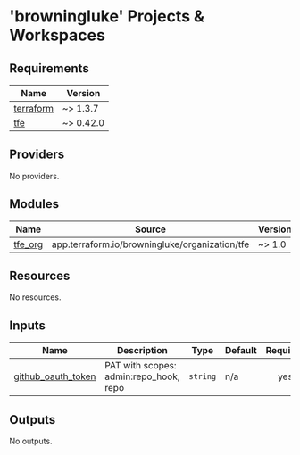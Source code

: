 # 'browningluke' Projects & Workspaces

<!-- BEGINNING OF PRE-COMMIT-TERRAFORM DOCS HOOK -->
## Requirements

| Name | Version |
|------|---------|
| <a name="requirement_terraform"></a> [terraform](#requirement\_terraform) | ~> 1.3.7 |
| <a name="requirement_tfe"></a> [tfe](#requirement\_tfe) | ~> 0.42.0 |

## Providers

No providers.

## Modules

| Name | Source | Version |
|------|--------|---------|
| <a name="module_tfe_org"></a> [tfe\_org](#module\_tfe\_org) | app.terraform.io/browningluke/organization/tfe | ~> 1.0 |

## Resources

No resources.

## Inputs

| Name | Description | Type | Default | Required |
|------|-------------|------|---------|:--------:|
| <a name="input_github_oauth_token"></a> [github\_oauth\_token](#input\_github\_oauth\_token) | PAT with scopes: admin:repo\_hook, repo | `string` | n/a | yes |

## Outputs

No outputs.
<!-- END OF PRE-COMMIT-TERRAFORM DOCS HOOK -->
